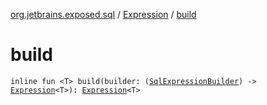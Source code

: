 [org.jetbrains.exposed.sql](../index.md) / [Expression](index.md) / [build](.)

# build

`inline fun <T> build(builder: (`[`SqlExpressionBuilder`](../-sql-expression-builder/index.md)`) -> `[`Expression`](index.md)`<T>): `[`Expression`](index.md)`<T>`